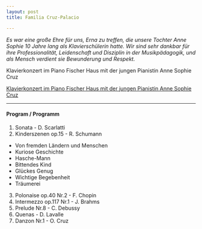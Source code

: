 ```yaml
---
layout: post
title: Familia Cruz-Palacio 

---
```

*Es war eine große Ehre für uns, Erna zu treffen, die unsere Tochter Anne Sophie 10 Jahre lang als Klavierschülerin hatte. Wir sind sehr dankbar für ihre Professionalität, Leidenschaft und Disziplin in der Musikpädagogik, und als Mensch verdient sie Bewunderung und Respekt.* 

Klavierkonzert im Piano Fischer Haus mit der jungen Pianistin Anne Sophie Cruz

[Klavierkonzert im Piano Fischer Haus mit der jungen Pianistin Anne Sophie Cruz](https://www.youtube.com/watch?v=w9EaGyENgcc)

---
#### Program / Programm
1. Sonata - D. Scarlatti
2. Kinderszenen op.15 - R. Schumann
 - Von fremden Ländern und Menschen
 - Kuriose Geschichte
 - Hasche-Mann
 - Bittendes Kind
 - Glückes Genug
 - Wichtige Begebenheit
 - Träumerei
3. Polonaise op.40 Nr.2 - F. Chopin
4. Intermezzo op.117 Nr.1 -   J. Brahms
5. Prelude Nr.8 - C. Debussy
6. Quenas - D. Lavalle
7. Danzon Nr.1 - O. Cruz
